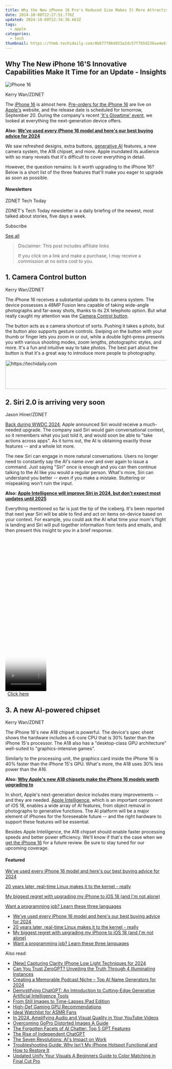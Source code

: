 ```yaml
---
title: Why the New iPhone 16 Pro's Reduced Size Makes It More Attractive than the Plus Model - Insights From Apple
date: 2024-10-08T22:27:51.776Z
updated: 2024-10-09T22:34:30.663Z
tags:
  - apple
categories:
  - tech
thumbnail: https://thmb.techidaily.com/8b677f86d933a2dc57f7b5d236aa4e6146da7e283f8be4d58f50e47e9bc2eba3.jpg
---
```


## Why The New iPhone 16'S Innovative Capabilities Make It Time for an Update - Insights

![iPhone 16](https://www.zdnet.com/a/img/resize/a466ecbc8ab25f05d56533a2c17d932407254529/2024/09/19/8da68e24-08b1-467a-9062-a90a96c1d879/dsc02198.jpg?auto=webp&width=1280)

Kerry Wan/ZDNET

The [iPhone 16](https://www.zdnet.com/article/buying-an-iphone-16-heres-which-models-are-most-in-demand-and-how-long-youll-have-to-wait/) is almost here. [Pre-orders for the iPhone 16](https://apple.sjv.io/c/159047/435031/7613?&sharedid=zdnet&partnerpropertyid=1980086&u=https%3A%2F%2Fwww.apple.com%2Fshop%2Fbuy-iphone%2Fiphone-16&subId1=zd-%5F%5FCOM%5FCLICK%5FID%5F%5F-dtp) are live on [Apple's](https://www.zdnet.com/topic/apple/) website, and the release date is scheduled for tomorrow, September 20\. During the company's recent ['It's Glowtime' event](https://www.zdnet.com/article/everything-announced-at-apples-iphone-16-glowup-event-ai-apple-watch-10-airpods-more/#link={), we looked at everything the next-generation device offers.

**Also: [We've used every iPhone 16 model and here's our best buying advice for 2024](https://www.zdnet.com/article/iphone-16-pro-max-buying-advice-2024/)**

We saw refreshed designs, extra buttons, [generative AI](https://www.zdnet.com/article/what-is-generative-ai-and-why-is-it-so-popular-heres-everything-you-need-to-know/) features, a new camera system, the A18 chipset, and more. Apple inundated its audience with so many reveals that it's difficult to cover everything in detail. 

However, the question remains: Is it worth upgrading to the iPhone 16? Below is a short list of the three features that'll make you eager to upgrade as soon as possible.

#### Newsletters

ZDNET Tech Today

ZDNET's Tech Today newsletter is a daily briefing of the newest, most talked about stories, five days a week.

 Subscribe

[See all](https://www.zdnet.com/newsletters/)

>  Disclaimer: This post includes affiliate links
>
>  If you click on a link and make a purchase, I may receive a commission at no extra cost to you.
>

## 1\. Camera Control button

Kerry Wan/ZDNET

The iPhone 16 receives a substantial update to its camera system. The device possesses a 48MP Fusion lens capable of taking wide-angle photographs and far-away shots, thanks to its 2X telephoto option. But what really caught my attention was the [Camera Control button](https://www.zdnet.com/article/every-iphone-16-model-features-a-new-camera-button-heres-what-it-can-do/).

The button acts as a camera shortcut of sorts. Pushing it takes a photo, but the button also supports gesture controls. Swiping on the button with your thumb or finger lets you zoom in or out, while a double light-press presents you with various shooting modes, zoom lengths, photographic styles, and more. It's a fun and intuitive way to take photos. The best part about the button is that it's a great way to introduce more people to photography.

<!-- affiliate ads begin -->
<a href="https://aligracehair.sjv.io/c/5597632/2135419/19272" target="_top" id="2135419">
  <img src="//a.impactradius-go.com/display-ad/19272-2135419" border="0" alt="https://techidaily.com" width="728" height="90"/>
</a>
<img height="0" width="0" src="https://aligracehair.sjv.io/i/5597632/2135419/19272" style="position:absolute;visibility:hidden;" border="0" />
<!-- affiliate ads end -->

## 2\. Siri 2.0 is arriving very soon

Jason Hiner/ZDNET

[Back during WWDC 2024](https://www.zdnet.com/article/every-new-feature-apple-unveiled-for-iphone-ipad-mac-and-more-this-fall-including-ai/), Apple announced Siri would receive a much-needed upgrade. The company said Siri would gain conversational context, so it remembers what you just told it, and would soon be able to "take actions across apps". As it turns out, the AI is obtaining exactly those features -- and a whole lot more.

The new Siri can engage in more natural conversations. Users no longer need to constantly say the AI's name over and over again to issue a command. Just saying "Siri" once is enough and you can then continue talking to the AI like you would a regular person. What's more, Siri can understand you better -- even if you make a mistake. Stuttering or mispeaking won't ruin the input. 

**Also: [Apple Intelligence will improve SIri in 2024, but don't expect most updates until 2025](https://www.zdnet.com/article/apple-intelligence-will-improve-siri-in-2024-but-dont-expect-most-updates-until-2025/)**

Everything mentioned so far is just the tip of the iceberg. It's been reported that next year Siri will be able to find and act on items on-device based on your context. For example, you could ask the AI what time your mom's flight is landing and Siri will pull together information from texts and emails, and then present this insight to you in a brief response.

<!-- affiliate ads begin -->
<span id="1938136">
					<video width="128" height="480" style="cursor:pointer"
           poster="//a.impactradius-go.com/display-clicktoplayimage/1938136.png"
           onclick="if(!this.playClicked){this.play();this.setAttribute('controls',true);this.playClicked=true;}">
	   <source src="//a.impactradius-go.com/display-ad/22993-1938136">
	   <img src="//a.impactradius-go.com/display-clicktoplayimage/1938136.png" style="border: none; height: 100%; width: 100%; object-fit: contain">
	</video>
	<div style="width:80px;text-align:center"><a href="javascript:window.open(decodeURIComponent('https%3A%2F%2Fhomestyler.sjv.io%2Fc%2F5597632%2F1938136%2F22993'), '_blank');void(0);">Click here</a></div>
</span>
<img height="0" width="0" src="https://imp.pxf.io/i/5597632/1938136/22993" style="position:absolute;visibility:hidden;" border="0" />
<!-- affiliate ads end -->

## 3\. A new AI-powered chipset

Kerry Wan/ZDNET

The iPhone 16's new A18 chipset is powerful. The device's spec sheet shows the hardware includes a 6-core CPU that is 30% faster than the iPhone 15's processor. The A18 also has a "desktop-class GPU architecture" well-suited to "graphics-intensive games". 

Similarly to the processing unit, the graphics card inside the iPhone 16 is 40% faster than the iPhone 15's GPU. What's more, the A18 uses 30% less power than the A16.

**Also: [Why Apple's new A18 chipsets make the iPhone 16 models worth upgrading to](https://www.zdnet.com/article/why-apples-new-a18-chipsets-make-the-iphone-16-models-worth-upgrading-to/)**

In short, Apple's next-generation device includes many improvements -- and they are needed. [Apple Intelligence](https://www.zdnet.com/article/what-is-apple-intelligence-everything-to-know-about-ai-features-coming-to-iphones-macs-and-ipads/), which is an important component of iOS 18, enables a wide array of AI features, from object removal in photographs to generative functions. The AI platform will be a major element of iPhones for the foreseeable future -- and the right hardware to support these features will be essential.

Besides Apple Intelilgence, the A18 chipset should enable faster processing speeds and better power efficiency. We'll know if that's the case when we [get the iPhone 16](https://apple.sjv.io/c/159047/435031/7613?&sharedid=zdnet&partnerpropertyid=1980086&u=https%3A%2F%2Fwww.apple.com%2Fshop%2Fbuy-iphone%2Fiphone-16&subId1=zd-%5F%5FCOM%5FCLICK%5FID%5F%5F-dtp) for a future review. Be sure to stay tuned for our upcoming coverage.

#### Featured

[We've used every iPhone 16 model and here's our best buying advice for 2024](https://www.zdnet.com/article/iphone-16-pro-max-buying-advice-2024/ "We've used every iPhone 16 model and here's our best buying advice for 2024")

[20 years later, real-time Linux makes it to the kernel - really](https://www.zdnet.com/article/20-years-later-real-time-linux-makes-it-to-the-kernel-really/ "20 years later, real-time Linux makes it to the kernel - really")

[My biggest regret with upgrading my iPhone to iOS 18 (and I'm not alone)](https://www.zdnet.com/article/my-biggest-regret-with-upgrading-my-iphone-to-ios-18-and-im-not-alone/ "My biggest regret with upgrading my iPhone to iOS 18 (and I'm not alone)")

[Want a programming job? Learn these three languages](https://www.zdnet.com/article/want-a-programming-job-learn-these-three-languages/ "Want a programming job? Learn these three languages")

* [We've used every iPhone 16 model and here's our best buying advice for 2024](https://www.zdnet.com/article/iphone-16-pro-max-buying-advice-2024/ "We've used every iPhone 16 model and here's our best buying advice for 2024")
* [20 years later, real-time Linux makes it to the kernel - really](https://www.zdnet.com/article/20-years-later-real-time-linux-makes-it-to-the-kernel-really/ "20 years later, real-time Linux makes it to the kernel - really")
* [My biggest regret with upgrading my iPhone to iOS 18 (and I'm not alone)](https://www.zdnet.com/article/my-biggest-regret-with-upgrading-my-iphone-to-ios-18-and-im-not-alone/ "My biggest regret with upgrading my iPhone to iOS 18 (and I'm not alone)")
* [Want a programming job? Learn these three languages](https://www.zdnet.com/article/want-a-programming-job-learn-these-three-languages/ "Want a programming job? Learn these three languages")

<ins class="adsbygoogle"
     style="display:block"
     data-ad-format="autorelaxed"
     data-ad-client="ca-pub-7571918770474297"
     data-ad-slot="1223367746"></ins>

<ins class="adsbygoogle"
     style="display:block"
     data-ad-client="ca-pub-7571918770474297"
     data-ad-slot="8358498916"
     data-ad-format="auto"
     data-full-width-responsive="true"></ins>

<span class="atpl-alsoreadstyle">Also read:</span>
<div><ul>
<li><a href="https://fox-friendly.techidaily.com/new-capturing-clarity-iphone-low-light-techniques-for-2024/"><u>[New] Capturing Clarity IPhone Low Light Techniques for 2024</u></a></li>
<li><a href="https://tech-hub.techidaily.com/can-you-trust-zerogpt-unveiling-the-truth-through-4-illuminating-instances/"><u>Can You Trust ZeroGPT? Unveiling the Truth Through 4 Illuminating Instances</u></a></li>
<li><a href="https://fox-info.techidaily.com/creating-a-memorable-podcast-niche-top-ai-name-generators-for-2024/"><u>Creating a Memorable Podcast Niche – Top AI Name Generators for 2024</u></a></li>
<li><a href="https://tech-hub.techidaily.com/demystifying-chatgpt-an-introduction-to-cutting-edge-generative-artificial-intelligence-tools/"><u>Demystifying ChatGPT: An Introduction to Cutting-Edge Generative Artificial Intelligence Tools</u></a></li>
<li><a href="https://screen-recording.techidaily.com/from-still-images-to-time-lapses-ipad-edition/"><u>From Still Images to Time-Lapses IPad Edition</u></a></li>
<li><a href="https://extra-lessons.techidaily.com/high-def-gaming-gpu-recommendations/"><u>High-Def Gaming GPU Recommendations</u></a></li>
<li><a href="https://youtube-web.techidaily.com/-watchlist-for-asmr-fans/"><u>Ideal Watchlist for ASMR Fans</u></a></li>
<li><a href="https://youtube-videos.techidaily.com/in-2024-amplifying-audio-and-visual-quality-in-your-youtube-videos/"><u>In 2024, Amplifying Audio and Visual Quality in Your YouTube Videos</u></a></li>
<li><a href="https://extra-information.techidaily.com/overcoming-gopro-distorted-images-a-guide/"><u>Overcoming GoPro Distorted Images A Guide</u></a></li>
<li><a href="https://tech-hub.techidaily.com/the-forgotten-facets-of-ai-chatter-top-5-gpt-features/"><u>The Forgotten Facets of AI Chatter: Top 5 GPT Features</u></a></li>
<li><a href="https://tech-hub.techidaily.com/the-rise-of-independent-chatgpt/"><u>The Rise of Independent ChatGPT</u></a></li>
<li><a href="https://tech-hub.techidaily.com/the-seven-revolutions-ais-impact-on-work/"><u>The Seven Revolutions: AI's Impact on Work</u></a></li>
<li><a href="https://fox-that.techidaily.com/troubleshooting-guide-why-isnt-my-iphone-hotspot-functional-and-how-to-restore-it/"><u>Troubleshooting Guide: Why Isn't My iPhone Hotspot Functional and How to Restore It</u></a></li>
<li><a href="https://ai-video-tools.techidaily.com/updated-unify-your-visuals-a-beginners-guide-to-color-matching-in-final-cut-pro/"><u>Updated Unify Your Visuals A Beginners Guide to Color Matching in Final Cut Pro</u></a></li>
</ul></div>

